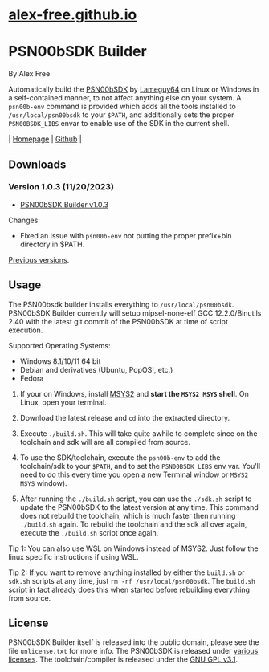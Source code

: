 # [alex-free.github.io](https://alex-free.github.io)

# PSN00bSDK Builder

By Alex Free

Automatically build the [PSN00bSDK](https://github.com/lameguy64/psn00bsdk) by [Lameguy64](https://github.com/lameguy64) on Linux or Windows in a self-contained manner, to not affect anything else on your system. A `psn00b-env` command is provided which adds all the tools installed to `/usr/local/psn00bsdk` to your `$PATH`, and additionally sets the proper `PSN00BSDK_LIBS` envar to enable use of the SDK in the current shell.

| [Homepage](https://alex-free.github.io/psn00bsdk-builder) | [Github](https://github.com/alex-free/psn00bsdk-builder) |

## Downloads

### Version 1.0.3 (11/20/2023)

*   [PSN00bSDK Builder v1.0.3](https://github.com/alex-free/psn00bsdk-builder/releases/download/v1.0.3/psn00bsdk-builder-v1.0.3.zip)

Changes:

*   Fixed an issue with `psn00b-env` not putting the proper prefix+bin directory in $PATH.

[Previous versions](changelog.md).

## Usage
 
The PSN00bsdk builder installs everything to `/usr/local/psn00bsdk`. PSN00bSDK Builder currently will setup mipsel-none-elf GCC 12.2.0/Binutils 2.40 with the latest git commit of the PSN00bSDK at time of script execution.

Supported Operating Systems:

 * Windows 8.1/10/11 64 bit
 * Debian and derivatives (Ubuntu, PopOS!, etc.)
 * Fedora

1) If your on Windows, install [MSYS2](https://www.msys2.org/) and **start the `MSYS2 MSYS` shell**. On Linux, open your terminal.

2) Download the latest release and `cd` into the extracted directory. 

3) Execute `./build.sh`. This will take quite awhile to complete since on the toolchain and sdk will are all compiled from source.

4) To use the SDK/toolchain, execute the `psn00b-env` to add the toolchain/sdk to your `$PATH`, and to set the `PSN00BSDK_LIBS` env var. You'll need to do this every time you open a new Terminal window or `MSYS2 MSYS` window).

5) After running the `./build.sh` script, you can use the `./sdk.sh` script to update the PSN00bSDK to the latest version at any time. This command does not rebuild the toolchain, which is much faster then running `./build.sh` again. To rebuild the toolchain and the sdk all over again, execute the `./build.sh` script once again.

Tip 1: You can also use WSL on Windows instead of MSYS2. Just follow the linux specific instructions if using WSL.

Tip 2: If you want to remove anything installed by either the `build.sh` or `sdk.sh` scripts at any time, just `rm -rf /usr/local/psn00bsdk`. The `build.sh` script in fact already does this when started before rebuilding everything from source.

## License

PSN00bSDK Builder itself is released into the public domain, please see the file `unlicense.txt` for more info. The PSN00bSDK is released under [various licenses](https://github.com/Lameguy64/PSn00bSDK/blob/master/LICENSE.md). The toolchain/compiler is released under the [GNU GPL v3.1](https://gcc.gnu.org/onlinedocs/libstdc++/manual/license.html).
